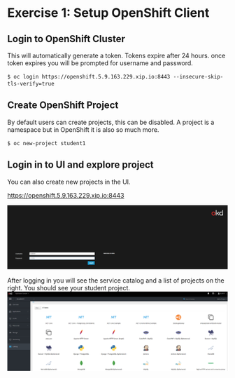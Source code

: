 # Exercise 1: Setup OpenShift Client

## Login to OpenShift Cluster
This will automatically generate a token. Tokens expire after 24 hours. once token expires you will be prompted for username and password.

```
$ oc login https://openshift.5.9.163.229.xip.io:8443 --insecure-skip-tls-verify=true
```

## Create OpenShift Project
By default users can create projects, this can be disabled. A project is a namespace but in OpenShift it is also so much more.

```
$ oc new-project student1
```

## Login in to UI and explore project
You can also create new projects in the UI.

https://openshift.5.9.163.229.xip.io:8443

![](images/okd_login.PNG)


After logging in you will see the service catalog and a list of projects on the right. You should see your student project.
![](images/okd_catalog_project.PNG)
